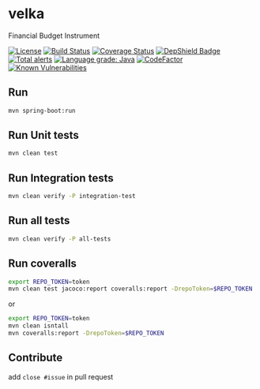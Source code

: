 # velka
Financial Budget Instrument

[![License](https://img.shields.io/badge/License-Apache%202.0-blue.svg)](https://opensource.org/licenses/Apache-2.0)
[![Build Status](https://travis-ci.com/lostizalith/velka.svg?branch=master)](https://travis-ci.com/lostizalith/velka)
[![Coverage Status](https://coveralls.io/repos/github/lostizalith/velka/badge.svg?branch=%2349-integrate-coveralls-with-jacoco)](https://coveralls.io/github/lostizalith/velka?branch=%2349-integrate-coveralls-with-jacoco)
[![DepShield Badge](https://depshield.sonatype.org/badges/lostizalith/velka/depshield.svg)](https://depshield.github.io)
[![Total alerts](https://img.shields.io/lgtm/alerts/g/lostizalith/velka.svg?logo=lgtm&logoWidth=18)](https://lgtm.com/projects/g/lostizalith/velka/alerts/)
[![Language grade: Java](https://img.shields.io/lgtm/grade/java/g/lostizalith/velka.svg?logo=lgtm&logoWidth=18)](https://lgtm.com/projects/g/lostizalith/velka/context:java)
[![CodeFactor](https://www.codefactor.io/repository/github/lostizalith/velka/badge)](https://www.codefactor.io/repository/github/lostizalith/velka)
[![Known Vulnerabilities](https://snyk.io/test/github/lostizalith/velka/badge.svg?targetFile=pom.xml)](https://snyk.io/test/github/lostizalith/velka?targetFile=pom.xml)

## Run

```bash
mvn spring-boot:run
```

## Run Unit tests

```bash
mvn clean test
```

## Run Integration tests

```bash
mvn clean verify -P integration-test
```

## Run all tests

```bash
mvn clean verify -P all-tests
```

## Run coveralls

```bash
export REPO_TOKEN=token
mvn clean test jacoco:report coveralls:report -DrepoToken=$REPO_TOKEN
```

or 

```bash
export REPO_TOKEN=token
mvn clean isntall
mvn coveralls:report -DrepoToken=$REPO_TOKEN
```

## Contribute

add `close #issue` in pull request
